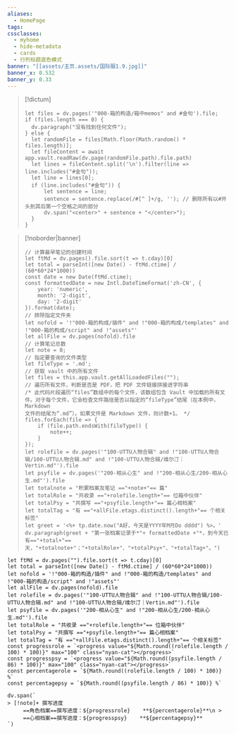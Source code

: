 ```yaml
---
aliases:
  - HomePage
tags: 
cssclasses:
  - myhome
  - hide-metadata
  - cards
  - 行列标题底色模式
banner: "[[assets/主页.assets/国际服1.9.jpg]]"
banner_x: 0.532
banner_y: 0.33
---
```

> [!dictum] 
> ```dataviewjs
> let files = dv.pages('"000-箱的构造/箱中memos" and #金句').file;
> if (files.length === 0) {
> 	dv.paragraph("没有找到任何文件");
> } else {
> 	let randomFile = files[Math.floor(Math.random() * files.length)];
> 	let fileContent = await app.vault.readRaw(dv.page(randomFile.path).file.path)
> 	let lines = fileContent.split('\n').filter(line => line.includes("#金句"));
> 	let line = lines[0];
> 	if (line.includes("#金句")) {
> 		let sentence = line;
> 		sentence = sentence.replace(/#[^ ]+/g, ''); // 删除所有以#开头到其后第一个空格之间的部分
> 		dv.span("<center>" + sentence + "</center>");
> 	}	
> }

>[!noborder|banner]  &nbsp;
> ```dataviewjs
> // 计算最早笔记的创建时间
> let ftMd = dv.pages().file.sort(t => t.cday)[0]
> let total = parseInt([new Date() - ftMd.ctime] / (60*60*24*1000))
> const date = new Date(ftMd.ctime);
> const formattedDate = new Intl.DateTimeFormat('zh-CN', {
>     year: 'numeric',
>     month: '2-digit',
>     day: '2-digit'
> }).format(date);
> // 排除指定文件夹
> let nofold = '!"000-箱的构成/插件" and !"000-箱的构成/templates" and !"000-箱的构成/script" and !"assets"'
> let allFile = dv.pages(nofold).file
> // 计算笔记总数
> let note = 0;
> // 指定要查询的文件类型
> let fileType = '.md';
> // 获取 vault 中的所有文件
> let files = this.app.vault.getAllLoadedFiles("");
> // 遍历所有文件，判断是否是 PDF，把 PDF 文件链接拼接进字符串
> /* 此代码片段遍历“files”数组中的每个文件，该数组包含 Vault 中加载的所有文件。对于每个文件，它会检查文件路径是否以指定的“fileType”结尾（在本例中，Markdown
> 文件的结尾为“.md”）。如果文件是 Markdown 文件，则计数+1。 */
> files.forEach(file => {
>     if (file.path.endsWith(fileType)) {
>         note++;
>     }
> });
> let rolefile = dv.pages('"100-UTTU人物合辑" and !"100-UTTU人物合辑/100-UTTU人物合辑.md" and !"100-UTTU人物合辑/维尔汀｜Vertin.md"').file
> let psyfile = dv.pages('"200-相从心生" and !"200-相从心生/200-相从心生.md"').file
> let totalnote = "积累档案及笔记 =="+note+"== 篇"
> let totalRole = "共收录 =="+rolefile.length+"== 位箱中伙伴"
> let totalPsy = "共撰写 =="+psyfile.length+"== 篇心相档案"
> let totalTag = "有 =="+allFile.etags.distinct().length+"== 个相关标签"
> let greet = '<%+ tp.date.now("A好，今天是YYYY年M月Do dddd") %>。'
> dv.paragraph(greet + "第一张档案记录于*"+ formattedDate +"*，到今天已有=="+total+"==天，"+totalnote+"；"+totalRole+"、"+totalPsy+"、"+totalTag+"。")

```dataviewjs
let ftMd = dv.pages("").file.sort(t => t.cday)[0]
let total = parseInt([new Date() - ftMd.ctime] / (60*60*24*1000))
let nofold = '!"000-箱的构造/插件" and !"000-箱的构造/templates" and !"000-箱的构造/script" and !"assets"'
let allFile = dv.pages(nofold).file
let rolefile = dv.pages('"100-UTTU人物合辑" and !"100-UTTU人物合辑/100-UTTU人物合辑.md" and !"100-UTTU人物合辑/维尔汀｜Vertin.md"').file
let psyfile = dv.pages('"200-相从心生" and !"200-相从心生/200-相从心生.md"').file
let totalRole = "共收录 =="+rolefile.length+"== 位箱中伙伴"
let totalPsy = "共撰写 =="+psyfile.length+"== 篇心相档案"
let totalTag = "有 =="+allFile.etags.distinct().length+"== 个相关标签" 
const progressrole = `<progress value="${Math.round((rolefile.length / 100) * 100)}" max="100" class="nyan-cat"></progress>`
const progresspsy = `<progress value="${Math.round((psyfile.length / 86) * 100)}" max="100" class="nyan-cat"></progress>`
const percentagerole = `${Math.round((rolefile.length / 100) * 100)} %`
const percentagepsy = `${Math.round((psyfile.length / 86) * 100)} %`

dv.span(`
> [!note]+ 撰写进度
     ==角色档案==撰写进度：${progressrole}    **${percentagerole}**\n > 
     ==心相档案==撰写进度：${progresspsy}    **${percentagepsy}**
`)

```

